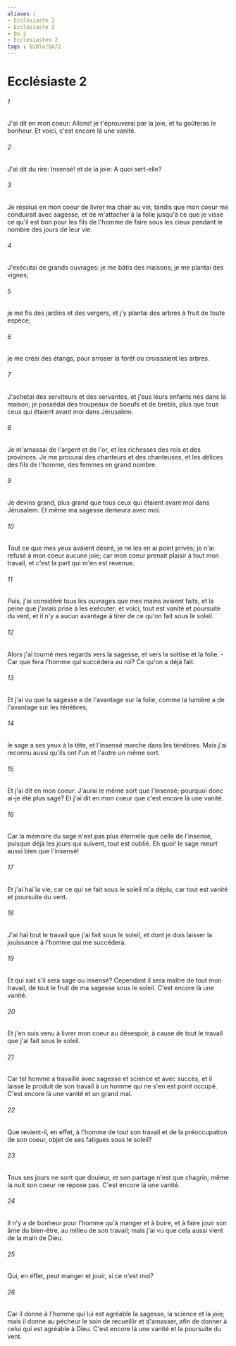 ```yaml
---
aliases : 
- Ecclésiaste 2
- Ecclésiaste 2
- Qo 2
- Ecclesiastes 2
tags : Bible/Qo/2
---
```


# Ecclésiaste 2

###### 1
J'ai dit en mon coeur: Allons! je t'éprouverai par la joie, et tu goûteras le bonheur. Et voici, c'est encore là une vanité.
###### 2
J'ai dit du rire: Insensé! et de la joie: A quoi sert-elle?
###### 3
Je résolus en mon coeur de livrer ma chair au vin, tandis que mon coeur me conduirait avec sagesse, et de m'attacher à la folie jusqu'à ce que je visse ce qu'il est bon pour les fils de l'homme de faire sous les cieux pendant le nombre des jours de leur vie.
###### 4
J'exécutai de grands ouvrages: je me bâtis des maisons; je me plantai des vignes;
###### 5
je me fis des jardins et des vergers, et j'y plantai des arbres à fruit de toute espèce;
###### 6
je me créai des étangs, pour arroser la forêt où croissaient les arbres.
###### 7
J'achetai des serviteurs et des servantes, et j'eus leurs enfants nés dans la maison; je possédai des troupeaux de boeufs et de brebis, plus que tous ceux qui étaient avant moi dans Jérusalem.
###### 8
Je m'amassai de l'argent et de l'or, et les richesses des rois et des provinces. Je me procurai des chanteurs et des chanteuses, et les délices des fils de l'homme, des femmes en grand nombre.
###### 9
Je devins grand, plus grand que tous ceux qui étaient avant moi dans Jérusalem. Et même ma sagesse demeura avec moi.
###### 10
Tout ce que mes yeux avaient désiré, je ne les en ai point privés; je n'ai refusé à mon coeur aucune joie; car mon coeur prenait plaisir à tout mon travail, et c'est la part qui m'en est revenue.
###### 11
Puis, j'ai considéré tous les ouvrages que mes mains avaient faits, et la peine que j'avais prise à les exécuter; et voici, tout est vanité et poursuite du vent, et il n'y a aucun avantage à tirer de ce qu'on fait sous le soleil.
###### 12
Alors j'ai tourné mes regards vers la sagesse, et vers la sottise et la folie. -Car que fera l'homme qui succédera au roi? Ce qu'on a déjà fait.
###### 13
Et j'ai vu que la sagesse a de l'avantage sur la folie, comme la lumière a de l'avantage sur les ténèbres;
###### 14
le sage a ses yeux à la tête, et l'insensé marche dans les ténèbres. Mais j'ai reconnu aussi qu'ils ont l'un et l'autre un même sort.
###### 15
Et j'ai dit en mon coeur: J'aurai le même sort que l'insensé; pourquoi donc ai-je été plus sage? Et j'ai dit en mon coeur que c'est encore là une vanité.
###### 16
Car la mémoire du sage n'est pas plus éternelle que celle de l'insensé, puisque déjà les jours qui suivent, tout est oublié. Eh quoi! le sage meurt aussi bien que l'insensé!
###### 17
Et j'ai haï la vie, car ce qui se fait sous le soleil m'a déplu, car tout est vanité et poursuite du vent.
###### 18
J'ai haï tout le travail que j'ai fait sous le soleil, et dont je dois laisser la jouissance à l'homme qui me succédera.
###### 19
Et qui sait s'il sera sage ou insensé? Cependant il sera maître de tout mon travail, de tout le fruit de ma sagesse sous le soleil. C'est encore là une vanité.
###### 20
Et j'en suis venu à livrer mon coeur au désespoir, à cause de tout le travail que j'ai fait sous le soleil.
###### 21
Car tel homme a travaillé avec sagesse et science et avec succès, et il laisse le produit de son travail à un homme qui ne s'en est point occupé. C'est encore là une vanité et un grand mal.
###### 22
Que revient-il, en effet, à l'homme de tout son travail et de la préoccupation de son coeur, objet de ses fatigues sous le soleil?
###### 23
Tous ses jours ne sont que douleur, et son partage n'est que chagrin; même la nuit son coeur ne repose pas. C'est encore là une vanité.
###### 24
Il n'y a de bonheur pour l'homme qu'à manger et à boire, et à faire jouir son âme du bien-être, au milieu de son travail; mais j'ai vu que cela aussi vient de la main de Dieu.
###### 25
Qui, en effet, peut manger et jouir, si ce n'est moi?
###### 26
Car il donne à l'homme qui lui est agréable la sagesse, la science et la joie; mais il donne au pécheur le soin de recueillir et d'amasser, afin de donner à celui qui est agréable à Dieu. C'est encore là une vanité et la poursuite du vent.
